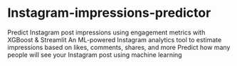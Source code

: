 # Instagram-impressions-predictor
Predict Instagram post impressions using engagement metrics with XGBoost &amp; Streamlit  An ML-powered Instagram analytics tool to estimate impressions based on likes, comments, shares, and more  Predict how many people will see your Instagram post using machine learning
